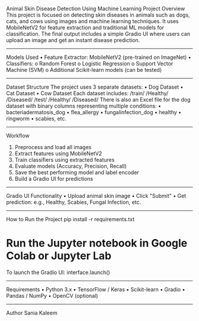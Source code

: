 Animal Skin Disease Detection Using Machine Learning
Project Overview
This project is focused on detecting skin diseases in animals such as dogs, cats, and cows using images and machine learning techniques. It uses MobileNetV2 for feature extraction and traditional ML models for classification. The final output includes a simple Gradio UI where users can upload an image and get an instant disease prediction.
________________________________________
Models Used
•	Feature Extractor: MobileNetV2 (pre-trained on ImageNet)
•	Classifiers:
o	Random Forest
o	Logistic Regression
o	Support Vector Machine (SVM)
o	Additional Scikit-learn models (can be tested)
________________________________________
Dataset Structure
The project uses 3 separate datasets:
•	Dog Dataset
•	Cat Dataset
•	Cow Dataset
Each dataset includes:
/train/
    /Healthy/
    /Diseased/
/test/
    /Healthy/
    /Diseased/
There is also an Excel file for the dog dataset with binary columns representing multiple conditions:
•	bacteriadermatosis_dog
•	flea_allergy
•	fungalinfection_dog
•	healthy
•	ringworm
•	scabies, etc.
________________________________________
Workflow
1.	Preprocess and load all images
2.	Extract features using MobileNetV2
3.	Train classifiers using extracted features
4.	Evaluate models (Accuracy, Precision, Recall)
5.	Save the best performing model and label encoder
6.	Build a Gradio UI for predictions
________________________________________
Gradio UI Functionality
•	Upload animal skin image
•	Click "Submit"
•	Get prediction: e.g., Healthy, Scabies, Fungal Infection, etc.
________________________________________
How to Run the Project
pip install -r requirements.txt
# Run the Jupyter notebook in Google Colab or Jupyter Lab
To launch the Gradio UI:
interface.launch()
________________________________________
Requirements
•	Python 3.x
•	TensorFlow / Keras
•	Scikit-learn
•	Gradio
•	Pandas / NumPy
•	OpenCV (optional)
________________________________________
Author
Sania Kaleem


